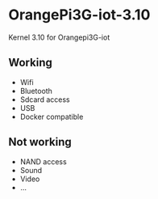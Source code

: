 # OrangePi3G-iot-3.10

Kernel 3.10 for Orangepi3G-iot

## Working
- Wifi
- Bluetooth
- Sdcard access
- USB
- Docker compatible

## Not working
- NAND access
- Sound
- Video
- ...
